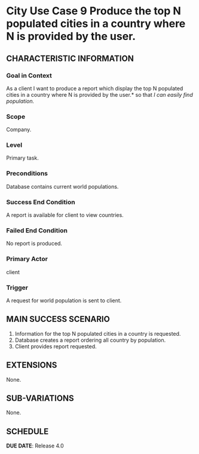 # City Use Case 9 Produce the top N populated cities in a country where N is provided by the user.

## CHARACTERISTIC INFORMATION

### Goal in Context

As a client I want to produce a report which display the top N populated cities in a country where N is provided by the user.* so that *I can easily find population.*

### Scope

Company.

### Level

Primary task.

### Preconditions

Database contains current world populations.

### Success End Condition

A report is available for client to view countries.

### Failed End Condition

No report is produced.

### Primary Actor

client

### Trigger

A request for world population is sent to client.

## MAIN SUCCESS SCENARIO

1. Information for the top N populated cities in a country is requested.
2. Database creates a report ordering all country by population.
3. Client provides report requested.

## EXTENSIONS

None.

## SUB-VARIATIONS

None.

## SCHEDULE

**DUE DATE**: Release 4.0
